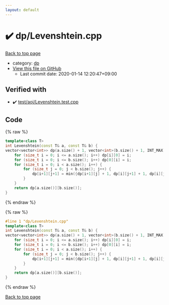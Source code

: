 ```yaml
---
layout: default
---
```


<!-- mathjax config similar to math.stackexchange -->
<script type="text/javascript" async
  src="https://cdnjs.cloudflare.com/ajax/libs/mathjax/2.7.5/MathJax.js?config=TeX-MML-AM_CHTML">
</script>
<script type="text/x-mathjax-config">
  MathJax.Hub.Config({
    TeX: { equationNumbers: { autoNumber: "AMS" }},
    tex2jax: {
      inlineMath: [ ['$','$'] ],
      processEscapes: true
    },
    "HTML-CSS": { matchFontHeight: false },
    displayAlign: "left",
    displayIndent: "2em"
  });
</script>

<script type="text/javascript" src="https://cdnjs.cloudflare.com/ajax/libs/jquery/3.4.1/jquery.min.js"></script>
<script src="https://cdn.jsdelivr.net/npm/jquery-balloon-js@1.1.2/jquery.balloon.min.js" integrity="sha256-ZEYs9VrgAeNuPvs15E39OsyOJaIkXEEt10fzxJ20+2I=" crossorigin="anonymous"></script>
<script type="text/javascript" src="../../assets/js/copy-button.js"></script>
<link rel="stylesheet" href="../../assets/css/copy-button.css" />


# :heavy_check_mark: dp/Levenshtein.cpp

<a href="../../index.html">Back to top page</a>

* category: <a href="../../index.html#95687afb5d9a2a9fa39038f991640b0c">dp</a>
* <a href="{{ site.github.repository_url }}/blob/master/dp/Levenshtein.cpp">View this file on GitHub</a>
    - Last commit date: 2020-01-14 12:20:47+09:00




## Verified with

* :heavy_check_mark: <a href="../../verify/test/aoj/Levenshtein.test.cpp.html">test/aoj/Levenshtein.test.cpp</a>


## Code

<a id="unbundled"></a>
{% raw %}
```cpp
template<class T>
int Levenshtein(const T& a, const T& b) {
vector<vector<int>> dp(a.size() + 1, vector<int>(b.size() + 1, INT_MAX));
	for (size_t i = 0; i <= a.size(); i++) dp[i][0] = i;
	for (size_t i = 0; i <= b.size(); i++) dp[0][i] = i;
	for (size_t i = 0; i < a.size(); i++) {
		for (size_t j = 0; j < b.size(); j++) {
			dp[i+1][j+1] = min({dp[i+1][j] + 1, dp[i][j+1] + 1, dp[i][j] + (a[i] != b[j])});
		}
	}
	return dp[a.size()][b.size()];
}
```
{% endraw %}

<a id="bundled"></a>
{% raw %}
```cpp
#line 1 "dp/Levenshtein.cpp"
template<class T>
int Levenshtein(const T& a, const T& b) {
vector<vector<int>> dp(a.size() + 1, vector<int>(b.size() + 1, INT_MAX));
	for (size_t i = 0; i <= a.size(); i++) dp[i][0] = i;
	for (size_t i = 0; i <= b.size(); i++) dp[0][i] = i;
	for (size_t i = 0; i < a.size(); i++) {
		for (size_t j = 0; j < b.size(); j++) {
			dp[i+1][j+1] = min({dp[i+1][j] + 1, dp[i][j+1] + 1, dp[i][j] + (a[i] != b[j])});
		}
	}
	return dp[a.size()][b.size()];
}

```
{% endraw %}

<a href="../../index.html">Back to top page</a>

